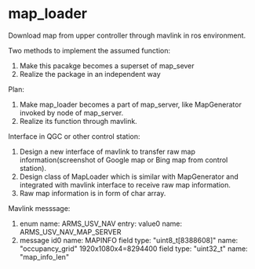 # map_loader

Download map from upper controller through mavlink in ros environment. 

Two methods to implement the assumed function:   
1. Make this pacakge becomes a superset of map_sever  
2. Realize the package in an independent way  
  
Plan:  
1. Make map_loader becomes a part of map_server, like MapGenerator invoked by node of map_server.  
2. Realize its function through mavlink.

Interface in QGC or other control station:  
1. Design a new interface of mavlink to transfer raw map information(screenshot of Google map or Bing map from control station).    
2. Design class of MapLoader which is similar with MapGenerator and integrated with mavlink interface to receive raw map information.  
3. Raw map information is in form of char array.  

Mavlink messsage:
1. enum name: ARMS_USV_NAV
   entry: value0 name: ARMS_USV_NAV_MAP_SERVER
2. message id0 name: MAPINFO
   field type: "uint8_t[8388608]" name: "occupancy_grid" 1920x1080x4=8294400 
   field type: "uint32_t"  name: "map_info_len" 
